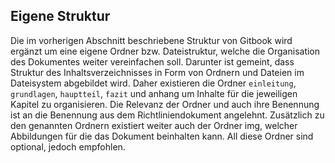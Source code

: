 ## Eigene Struktur

Die im vorherigen Abschnitt beschriebene Struktur von Gitbook wird ergänzt um eine eigene Ordner bzw. Dateistruktur, welche die Organisation des Dokumentes weiter vereinfachen soll. Darunter ist gemeint, dass Struktur des Inhaltsverzeichnisses in Form von Ordnern und Dateien im Dateisystem abgebildet wird. Daher existieren die Ordner `einleitung`, `grundlagen`, `hauptteil`, `fazit` und anhang um Inhalte für die jeweiligen Kapitel zu organisieren. Die Relevanz der Ordner und auch ihre Benennung ist an die Benennung aus dem Richtliniendokument angelehnt. Zusätzlich zu den genannten Ordnern existiert weiter auch der Ordner img, welcher Abbildungen für die das Dokument beinhalten kann. All diese Ordner sind optional, jedoch empfohlen.

